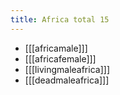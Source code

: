```yaml
---
title: Africa total 15
---
```


* [[[africamale]]]
* [[[africafemale]]]
* [[[livingmaleafrica]]]
* [[[deadmaleafrica]]]

